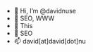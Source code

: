 - 👋 Hi, I’m @davidnuse
- 👀 SEO, WWW
- 🌱 This
- 💞️ SEO
- 📫 david[at]david[dot]nu

<!---
davidnuse/davidnuse is a ✨ special ✨ repository because its `README.md` (this file) appears on your GitHub profile.
You can click the Preview link to take a look at your changes.
--->
